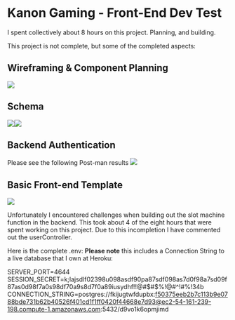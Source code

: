 # Kanon Gaming - Front-End Dev Test

I spent collectively about 8 hours on this project. Planning, and building.

This project is not complete, but some of the completed aspects:
## Wireframing & Component Planning
<img src="../src/media/wireframe.png">

## Schema
<img src="../src/media/wireframe.png"><img src="../src/media/wireframe.png">

## Backend Authentication
 Please see the following Post-man results
<img src="../src/media/wireframe.png">

## Basic Front-end Template
<img src="../src/media/wireframe.png">

Unfortunately I encountered challenges when building out the slot machine function in the backend. This took about 4 of the eight hours that were spent working on this project. Due to this incompletion I have commented out the userController.

Here is the complete .env: **Please note** this includes a Connection String to a live database that I own at Heroku:

SERVER_PORT=4644
SESSION_SECRET=k;lajsdlf02398u098asdf90pa87sdf098as7d0f98a7sd09f87as0d98f7a0s98df70a9s8d7f0a89iusydhf!!@#$#$%!@#$%#&612346!@#$^!#%!34b
CONNECTION_STRING=postgres://fkijugtwfdupbx:f50375eeb2b7c113b9e0788bde731b62b40526f401cd1f1ff0420f44668e7d93@ec2-54-161-239-198.compute-1.amazonaws.com:5432/d9vo1k6opmjimd
